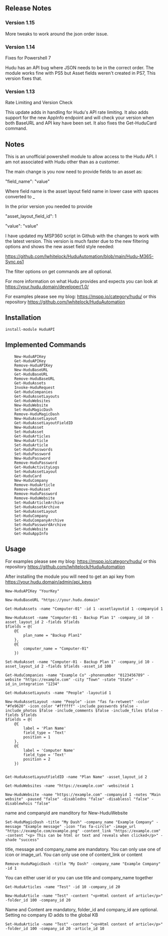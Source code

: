
## Release Notes
### Version 1.15

More tweaks to work around the json order issue.

### Version 1.14

Fixes for Powershell 7

Hudu has an API bug where JSON needs to be in the correct order. The module works fine with PS5 but Asset fields weren't created in PS7, This version fixes that.

### Version 1.13

Rate Limiting and Version Check

This update adds in handling for Hudu's API rate limiting. It also adds support for the new AppInfo endpoint and will check your version when both BaseURL and API key have been set. It also fixes the Get-HuduCard command.

## Notes

This is an unofficial powershell module to allow access to the Hudu API. I am not associated with Hudu other than as a customer.

The main change is you now need to provide fields to an asset as:

"field_name": "value"

Where field name is the asset layout field name in lower case with spaces converted to _

In the prior version you needed to provide

"asset_layout_field_id": 1

"value": "value"

I have updated my MSP360 script in Github with the changes to work with the latest version. This version is much faster due to the new filtering options and shows the new asset field style needed:

https://github.com/lwhitelock/HuduAutomation/blob/main/Hudu-M365-Sync.ps1


The filter options on get commands are all optional.

For more information on what Hudu provides and expects you can look at https://your.hudu.domain/developer/1.0/

For examples please see my blog: https://mspp.io/category/hudu/ or this repository https://github.com/lwhitelock/HuduAutomation



## Installation

    install-module HuduAPI

## Implemented Commands
		New-HuduAPIKey
		Get-HuduAPIKey
		Remove-HuduAPIKey
		New-HuduBaseURL
		Get-HuduBaseURL
		Remove-HuduBaseURL
		Get-HuduAssets
		Invoke-HuduRequest
		Get-HuduCompanies
		Get-HuduAssetLayouts
		Get-HuduWebsites
		New-HuduWebsite
		Set-HuduMagicDash
		Remove-HuduMagicDash
		New-HuduAssetLayout
		Get-HuduAssetLayoutFieldID
		New-HuduAsset
		Set-HuduAsset
		Get-HuduArticles
		New-HuduArticle
		Set-HuduArticle
		Get-HuduPasswords
		Set-HuduPassword
		New-HuduPassword
		Remove-HuduPassword
		Get-HuduActivityLogs
		Set-HuduAssetLayout
		Get-HuduCard
		New-HuduCompany
		Remove-HuduArticle
		Remove-HuduAsset
		Remove-HuduPassword
		Remove-HuduWebsite
		Set-HuduArticleArchive
		Set-HuduAssetArchive
		Set-HuduAssetLayout
		Set-HuduCompany
		Set-HuduCompanyArchive
		Set-HuduPasswordArchive
		Set-HuduWebsite
		Get-HuduAppInfo

## Usage
For examples please see my blog: https://mspp.io/category/hudu/ or this repository https://github.com/lwhitelock/HuduAutomation

After installing the module you will need to get an api key from https://your.hudu.domain/admin/api_keys

    New-HuduAPIKey "YourKey"

    New-HuduBaseURL "https://your.hudu.domain"
 
    Get-HuduAssets -name "Computer-01" -id 1 -assetlayoutid 1 -companyid 1 
    
    New-HuduAsset -name "Computer-01 - Backup Plan 1" -company_id 10 -asset_layout_id 2 -fields $fields
    $fields = @(
		@{
			plan_name = "Backup Plan1"
		},
		@{
			computer_name = "Computer-01"
		})
    
    Set-HuduAsset -name "Computer-01 - Backup Plan 1" -company_id 10 -asset_layout_id 2 -fields $fields -asset_id 100
 
    Get-HuduCompanies -name "Example Co" -phonenumber "0123456789" -website "https://example.com" -city "Town" -state "State" -id_in_integration "1234"
 
    Get-HuduAssetLayouts -name "People" -layoutid 1
    
    New-HuduAssetLayout -name "People" -icon "fas fa-retweet" -color "#fe9620" -icon_color "#ffffff" -include_passwords $false -include_photos $false -include_comments $false -include_files $false -fields $fields
    $fields = @(
		@{
			label = 'Plan Name'
			field_type = 'Text'
			position = 1
		},
		@{
			label = 'Computer Name'
			field_type = 'Text'
			position = 2
		})
	
 
    Get-HuduAssetLayoutFieldID -name "Plan Name" -asset_layout_id 2
 	
    Get-HuduWebsites -name "https://example.com" -websiteid 1
 
    New-HuduWebsite -name "https://example.com" -companyid 1 -notes "Main website" -paused "false" -disabledns "false" -disablessl "false" -disablewhois "false" 

name and companyid are manditory for New-HuduWebsite

    Set-HuduMagicDash -title "My Dash" -company_name "Example Company" -message "Example message" -icon "fas fa-circle" -image_url "https://example.com/example.png" -content_link "https://example.com" -content "<p> This can be html or text and reveals when clicked</p>" -shade "success"

title, message and company_name are mandatory. You can only use one of icon or image_url. You can only use one of content_link or content

    Remove-HuduMagicDash -title "My Dash" -company_name "Example Company" -id 1

You can either user id or you can use title and company_name together


    Get-HuduArticles -name "Test" -id 10 -company_id 20
    
    New-HuduArticle -name "Test" -content "<p>Html content of article</p>" -folder_id 100 -company_id 20
Name and Content are mandatory, folder_id and company_id are optional. Setting no company ID adds to the global KB
    
    Set-HuduArticle -name "Test" -content "<p>Html content of article</p>" -folder_id 100 -company_id 20 -article_id 10
